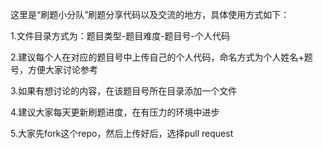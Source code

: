 这里是“刷题小分队”刷题分享代码以及交流的地方，具体使用方式如下：

1.文件目录方式为：题目类型-题目难度-题目号-个人代码

2.建议每个人在对应的题目号中上传自己的个人代码，命名方式为个人姓名+题号，方便大家讨论参考

3.如果有想讨论的内容，在该题目号所在目录添加一个文件

4.建议大家每天更新刷题进度，在有压力的环境中进步

5.大家先fork这个repo，然后上传好后，选择pull request
